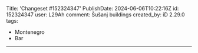 Title: 'Changeset #152324347'
PublishDate: 2024-06-06T10:22:16Z
id: 152324347
user: L29Ah
comment: Šušanj buildings
created_by: iD 2.29.0
tags:
- Montenegro
- Bar

---
